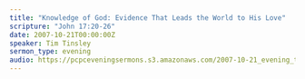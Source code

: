 ```yaml
---
title: "Knowledge of God: Evidence That Leads the World to His Love"
scripture: "John 17:20-26"
date: 2007-10-21T00:00:00Z
speaker: Tim Tinsley
sermon_type: evening
audio: https://pcpceveningsermons.s3.amazonaws.com/2007-10-21_evening_tinsley.mp3 
---
```




